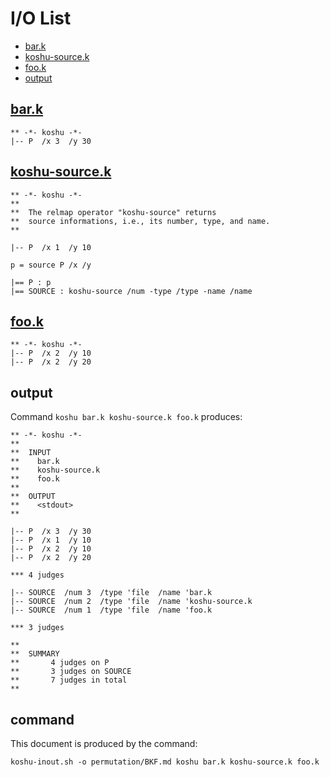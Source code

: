 # I/O List

- [bar.k](#bark)
- [koshu-source.k](#koshu-sourcek)
- [foo.k](#fook)
- [output](#output)



## [bar.k](bar.k)

```
** -*- koshu -*-
|-- P  /x 3  /y 30
```



## [koshu-source.k](koshu-source.k)

```
** -*- koshu -*-
**
**  The relmap operator "koshu-source" returns
**  source informations, i.e., its number, type, and name.
**

|-- P  /x 1  /y 10

p = source P /x /y

|== P : p
|== SOURCE : koshu-source /num -type /type -name /name
```



## [foo.k](foo.k)

```
** -*- koshu -*-
|-- P  /x 2  /y 10
|-- P  /x 2  /y 20
```



## output


Command `koshu bar.k koshu-source.k foo.k` produces:

```
** -*- koshu -*-
**
**  INPUT
**    bar.k
**    koshu-source.k
**    foo.k
**
**  OUTPUT
**    <stdout>
**

|-- P  /x 3  /y 30
|-- P  /x 1  /y 10
|-- P  /x 2  /y 10
|-- P  /x 2  /y 20

*** 4 judges

|-- SOURCE  /num 3  /type 'file  /name 'bar.k
|-- SOURCE  /num 2  /type 'file  /name 'koshu-source.k
|-- SOURCE  /num 1  /type 'file  /name 'foo.k

*** 3 judges

**
**  SUMMARY
**       4 judges on P
**       3 judges on SOURCE
**       7 judges in total
**
```



## command

This document is produced by the command:

```
koshu-inout.sh -o permutation/BKF.md koshu bar.k koshu-source.k foo.k
```
